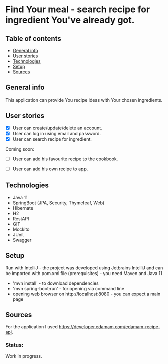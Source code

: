 # Find Your meal - search recipe for ingredient You've already got.


## Table of contents
* [General info](#general-info)
* [User stories](#user_stories)
* [Technologies](#technologies)
* [Setup](#setup)
* [Sources](#sources)


## General info
This application can provide You recipe ideas with Your chosen ingredients.

## User stories
 - [x] User can create/update/delete an account.
 - [x] User can log in using email and password.
 - [x] User can search recipe for ingredient.

Coming soon:

 - [ ] User can add his favourite recipe to the cookbook.

 - [ ] User can add his own recipe to app.
	
## Technologies
* Java 11
* SpringBoot (JPA, Security, Thymeleaf, Web)
* Hibernate
* H2
* RestAPI
* GIT 
* Mockito
* JUnit
* Swagger
	
## Setup
Run with IntelliJ - the project was developed using Jetbrains IntelliJ and can be imported with pom.xml file
(prerequisites) - you need Maven and Java 11
* 'mvn install' - to download dependencies
* 'mvn spring-boot:run' - for opening via command line
* opening web browser on http://localhost:8080 - you can expect a main page

## Sources
For the application I used https://developer.edamam.com/edamam-recipe-api.

### Status:
Work in progress. 